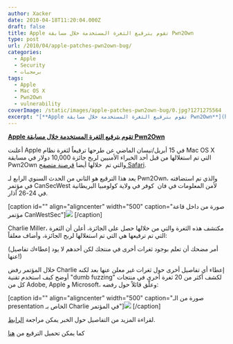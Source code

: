 ```yaml
---
author: Xacker
date: 2010-04-18T11:20:04.000Z
draft: false
title: Apple تقوم بترقيع الثغرة المستخدمة خلال مسابقة Pwn2Own
type: post
url: /2010/04/apple-patches-pwn2own-bug/
categories:
  - Apple
  - Security
  - برمجيات
tags:
  - Apple
  - Mac OS X
  - Pwn2Own
  - vulnerability
coverImage: /static/images/apple-patches-pwn2own-bug/0.jpg?1271275564
excerpt: "[**Apple تقوم بترقيع الثغرة المستخدمة خلال مسابقة Pwn2Own**](https://www.it-scoop.com/2010/04/apple-patches-pwn2own-bug/)\n\nأعلنت Apple في 15 أبريل/نيسان الماضي عن طرحها ترقيعاً لثغرة نظام Mac OS X التي تم استغلالها من قبل أحد الخبراء الأمنيين لربح جائزة 10,000 دولار في مسابقة Pwn2Own والتي تم\_ خلالها أيضا"
---
```

[**Apple تقوم بترقيع الثغرة المستخدمة خلال مسابقة Pwn2Own**](https://www.it-scoop.com/2010/04/apple-patches-pwn2own-bug/)

أعلنت Apple في 15 أبريل/نيسان الماضي عن طرحها ترقيعاً لثغرة نظام Mac OS X التي تم استغلالها من قبل أحد الخبراء الأمنيين لربح جائزة 10,000 دولار في مسابقة Pwn2Own والتي تم  خلالها أيضا [قرصنة متصفح Safari](http://www.computerworld.com/s/article/9174078/iPhone_Safari_IE8\_Firefox_all_fall_on_day_one_of_Pwn2Own).

يعد هذا الترقيع هو الثاني من الحدث السنوي الرابع لـ Pwn2Own، والذي تم استضافته في مؤتمر CanSecWest لأمن المعلومات في فان  كوفر في ولاية كولومبيا البريطانية في 24-26 آذار.

\[caption id="" align="aligncenter" width="500" caption="صورة من داخل قاعة مؤتمر CanWestSec"]![](/static/images/apple-patches-pwn2own-bug/0.jpg?1271275564) \[/caption]

Charlie Miller، مكتشف هذه الثغرة والتي من خلالها حصل على الجائزة، أعلن أن الثغرة التي تم ترقيعها هي التي تم استغلالها لربح الجائزة، وأضاف معلقاً:

(أمر مضحك أن تعلم بوجود ثغرات أخرى في منتجك لكن أحدهم لا يود إعطاءك تفاصيل عنها!)

خلال المؤتمر رفض Charlie إعطاء أي تفاصيل أخرى حول ثغرات غير معلن عنها بعد لكنه أوضح كيف استخدم تقنية "dumb fuzzing" لكشف أكثر من 20 ثغرة أخرى في منتجات كل من Adobe, Apple و Microsoft، وعلّق قائلاً حول رفضه:

\[caption id="" align="aligncenter" width="500" caption="صورة من الـ presentation الخاص بـ Charlie في المؤتمر"]![](/static/images/apple-patches-pwn2own-bug/9\_0.jpg?1271275850) \[/caption]

لقراءة المزيد من التفاصيل حول الخبر يمكن مراجعة [الرابط](http://www.computerworld.com/s/article/9175503/Apple_patches_Pwn2Own_bug).

كما يمكن تحميل الترقيع من [هنا](http://support.apple.com/downloads/)
